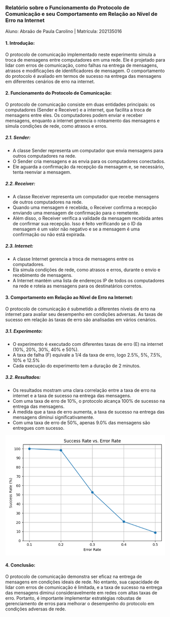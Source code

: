 ### **Relatório sobre o Funcionamento do Protocolo de Comunicação e seu Comportamento em Relação ao Nível de Erro na Internet**

Aluno: Abraão de Paula Carolino | Matrícula: 202135016

#### **1. Introdução:**

O protocolo de comunicação implementado neste experimento simula a troca de mensagens entre computadores em uma rede. Ele é projetado para lidar com erros de comunicação, como falhas na entrega de mensagens, atrasos e modificações de identificadores de mensagem. O comportamento do protocolo é avaliado em termos de sucesso na entrega das mensagens em diferentes cenários de erro na internet.

#### **2. Funcionamento do Protocolo de Comunicação:**

O protocolo de comunicação consiste em duas entidades principais: os computadores (Sender e Receiver) e a internet, que facilita a troca de mensagens entre eles. Os computadores podem enviar e receber mensagens, enquanto a internet gerencia o roteamento das mensagens e simula condições de rede, como atrasos e erros.

##### **2.1. Sender:**

- A classe Sender representa um computador que envia mensagens para outros computadores na rede.
- O Sender cria mensagens e as envia para os computadores conectados.
- Ele aguarda a confirmação da recepção da mensagem e, se necessário, tenta reenviar a mensagem.

##### **2.2. Receiver:**

- A classe Receiver representa um computador que recebe mensagens de outros computadores na rede.
- Quando uma mensagem é recebida, o Receiver confirma a recepção enviando uma mensagem de confirmação para o remetente.
- Além disso, o Receiver verifica a validade da mensagem recebida antes de confirmar sua recepção. Isso é feito verificando se o ID da mensagem é um valor não negativo e se a mensagem é uma confirmação ou não está expirada.

##### **2.3. Internet:**

- A classe Internet gerencia a troca de mensagens entre os computadores.
- Ela simula condições de rede, como atrasos e erros, durante o envio e recebimento de mensagens.
- A Internet mantém uma lista de endereços IP de todos os computadores na rede e roteia as mensagens para os destinatários corretos.

#### **3. Comportamento em Relação ao Nível de Erro na Internet:**

O protocolo de comunicação é submetido a diferentes níveis de erro na internet para avaliar seu desempenho em condições adversas. As taxas de sucesso em relação às taxas de erro são analisadas em vários cenários.

##### **3.1. Experimento:**

- O experimento é executado com diferentes taxas de erro (E) na internet (10%, 20%, 30%, 40% e 50%).
- A taxa de falha (F) equivale a 1/4 da taxa de erro, logo 2.5%, 5%, 7.5%, 10% e 12.5%
- Cada execução do experimento tem a duração de 2 minutos.

##### **3.2. Resultados:**

- Os resultados mostram uma clara correlação entre a taxa de erro na internet e a taxa de sucesso na entrega das mensagens.
- Com uma taxa de erro de 10%, o protocolo alcança 100% de sucesso na entrega das mensagens.
- À medida que a taxa de erro aumenta, a taxa de sucesso na entrega das mensagens diminui significativamente.
- Com uma taxa de erro de 50%, apenas 9.0% das mensagens são entregues com sucesso.

![error_success_graph](Figure_1.png)

#### **4. Conclusão:**

O protocolo de comunicação demonstra ser eficaz na entrega de mensagens em condições ideais de rede. No entanto, sua capacidade de lidar com erros de comunicação é limitada, e a taxa de sucesso na entrega das mensagens diminui consideravelmente em redes com altas taxas de erro. Portanto, é importante implementar estratégias robustas de gerenciamento de erros para melhorar o desempenho do protocolo em condições adversas de rede.